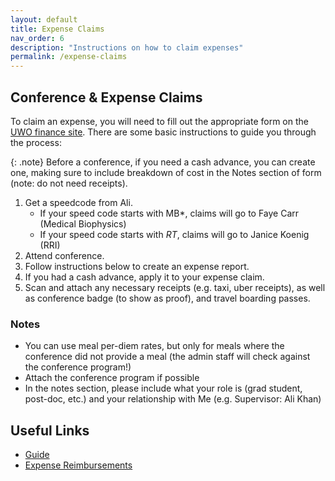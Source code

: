 ```yaml
---
layout: default
title: Expense Claims
nav_order: 6
description: "Instructions on how to claim expenses"
permalink: /expense-claims
---
```


## Conference & Expense Claims

To claim an expense, you will need to fill out the appropriate form on the 
[UWO finance site](https://finance.uwo.ca). There are some basic instructions 
to guide you through the process:

{: .note}
Before a conference, if you need a cash advance, you can create one, making sure
to include breakdown of cost in the Notes section of form (note: do not need 
receipts).

1. Get a speedcode from Ali.
    * If your speed code starts with MB*, claims will go to Faye Carr (Medical
    Biophysics)
    * If your speed code starts with *RT*, claims will go to Janice Koenig (RRI)
1. Attend conference.
1. Follow instructions below to create an expense report.
1. If you had a cash advance, apply it to your expense claim.
1. Scan and attach any necessary receipts (e.g. taxi, uber receipts), 
as well as conference badge (to show as proof), and travel boarding passes.

### Notes
* You can use meal per-diem rates, but only for meals where the conference did 
not provide a meal (the admin staff will check against the conference program!)
* Attach the conference program if possible
* In the notes section, please include what your role is (grad student, 
post-doc, etc.) and your relationship with Me (e.g. Supervisor: Ali Khan)

## Useful Links
* [Guide](https://www.uwo.ca/finance/training_reference/content/accounting/documents/creating-a-travel-and-expense-claim-user-guide.pdf)
* [Expense Reimbursements](https://www.uwo.ca/finance/accounting/travel_expense_reimbursement.html)